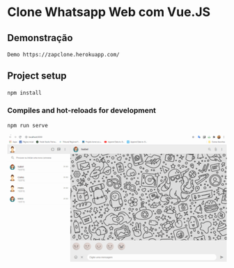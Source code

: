 # Clone Whatsapp Web com Vue.JS

## Demonstração
```
Demo https://zapclone.herokuapp.com/
```

## Project setup
```
npm install
```


### Compiles and hot-reloads for development
```
npm run serve
```
![Alt Text](https://github.com/mayconlemosCloud/UiCloneZapVue/blob/main/Zap.gif)
